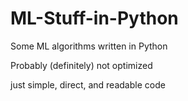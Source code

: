 # ML-Stuff-in-Python

Some ML algorithms written in Python

Probably (definitely) not optimized

just simple, direct, and readable code
